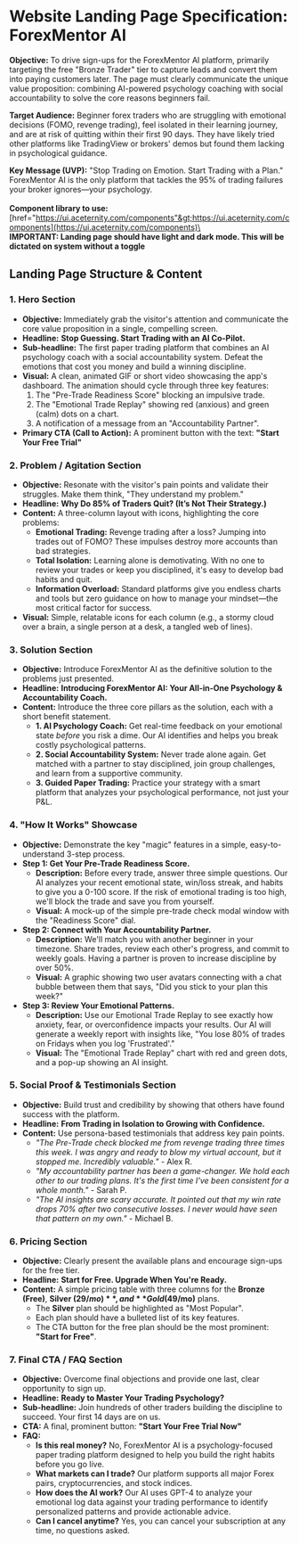 # **Website Landing Page Specification: ForexMentor AI**

**Objective:** To drive sign-ups for the ForexMentor AI platform, primarily targeting the free "Bronze Trader" tier to capture leads and convert them into paying customers later. The page must clearly communicate the unique value proposition: combining AI-powered psychology coaching with social accountability to solve the core reasons beginners fail.

**Target Audience:** Beginner forex traders who are struggling with emotional decisions (FOMO, revenge trading), feel isolated in their learning journey, and are at risk of quitting within their first 90 days. They have likely tried other platforms like TradingView or brokers' demos but found them lacking in psychological guidance.

**Key Message (UVP):** "Stop Trading on Emotion. Start Trading with a Plan." ForexMentor AI is the only platform that tackles the 95% of trading failures your broker ignores—your psychology.\
\
**Component library to use:** [href="https://ui.aceternity.com/components"&gt;https://ui.aceternity.com/components](https://ui.aceternity.com/components)\
\
**IMPORTANT: Landing page should have light and dark mode. This will be dictated on system without a toggle**

## **Landing Page Structure & Content**

### **1. Hero Section**

- **Objective:** Immediately grab the visitor's attention and communicate the core value proposition in a single, compelling screen.
- **Headline:** **Stop Guessing. Start Trading with an AI Co-Pilot.**
- **Sub-headline:** The first paper trading platform that combines an AI psychology coach with a social accountability system. Defeat the emotions that cost you money and build a winning discipline.
- **Visual:** A clean, animated GIF or short video showcasing the app's dashboard. The animation should cycle through three key features:
  1. The "Pre-Trade Readiness Score" blocking an impulsive trade.
  2. The "Emotional Trade Replay" showing red (anxious) and green (calm) dots on a chart.
  3. A notification of a message from an "Accountability Partner".
- **Primary CTA (Call to Action):** A prominent button with the text: **"Start Your Free Trial"**

### **2. Problem / Agitation Section**

- **Objective:** Resonate with the visitor's pain points and validate their struggles. Make them think, "They understand my problem."
- **Headline:** **Why Do 85% of Traders Quit? (It’s Not Their Strategy.)**
- **Content:** A three-column layout with icons, highlighting the core problems:
  - **Emotional Trading:** Revenge trading after a loss? Jumping into trades out of FOMO? These impulses destroy more accounts than bad strategies.
  - **Total Isolation:** Learning alone is demotivating. With no one to review your trades or keep you disciplined, it's easy to develop bad habits and quit.
  - **Information Overload:** Standard platforms give you endless charts and tools but zero guidance on how to manage your mindset—the most critical factor for success.
- **Visual:** Simple, relatable icons for each column (e.g., a stormy cloud over a brain, a single person at a desk, a tangled web of lines).

### **3. Solution Section**

- **Objective:** Introduce ForexMentor AI as the definitive solution to the problems just presented.
- **Headline:** **Introducing ForexMentor AI: Your All-in-One Psychology & Accountability Coach.**
- **Content:** Introduce the three core pillars as the solution, each with a short benefit statement.
  - **1. AI Psychology Coach:** Get real-time feedback on your emotional state *before* you risk a dime. Our AI identifies and helps you break costly psychological patterns.
  - **2. Social Accountability System:** Never trade alone again. Get matched with a partner to stay disciplined, join group challenges, and learn from a supportive community.
  - **3. Guided Paper Trading:** Practice your strategy with a smart platform that analyzes your psychological performance, not just your P&L.

### **4. "How It Works" Showcase**

- **Objective:** Demonstrate the key "magic" features in a simple, easy-to-understand 3-step process.
- **Step 1: Get Your Pre-Trade Readiness Score.**
  - **Description:** Before every trade, answer three simple questions. Our AI analyzes your recent emotional state, win/loss streak, and habits to give you a 0-100 score. If the risk of emotional trading is too high, we'll block the trade and save you from yourself.
  - **Visual:** A mock-up of the simple pre-trade check modal window with the "Readiness Score" dial.
- **Step 2: Connect with Your Accountability Partner.**
  - **Description:** We'll match you with another beginner in your timezone. Share trades, review each other's progress, and commit to weekly goals. Having a partner is proven to increase discipline by over 50%.
  - **Visual:** A graphic showing two user avatars connecting with a chat bubble between them that says, "Did you stick to your plan this week?"
- **Step 3: Review Your Emotional Patterns.**
  - **Description:** Use our Emotional Trade Replay to see exactly how anxiety, fear, or overconfidence impacts your results. Our AI will generate a weekly report with insights like, "You lose 80% of trades on Fridays when you log 'Frustrated'."
  - **Visual:** The "Emotional Trade Replay" chart with red and green dots, and a pop-up showing an AI insight.

### **5. Social Proof & Testimonials Section**

- **Objective:** Build trust and credibility by showing that others have found success with the platform.
- **Headline:** **From Trading in Isolation to Growing with Confidence.**
- **Content:** Use persona-based testimonials that address key pain points.
  - *"The Pre-Trade check blocked me from revenge trading three times this week. I was angry and ready to blow my virtual account, but it stopped me. Incredibly valuable."* - Alex R.
  - *"My accountability partner has been a game-changer. We hold each other to our trading plans. It's the first time I've been consistent for a whole month."* - Sarah P.
  - *"The AI insights are scary accurate. It pointed out that my win rate drops 70% after two consecutive losses. I never would have seen that pattern on my own."* - Michael B.

### **6. Pricing Section**

- **Objective:** Clearly present the available plans and encourage sign-ups for the free tier.
- **Headline:** **Start for Free. Upgrade When You're Ready.**
- **Content:** A simple pricing table with three columns for the **Bronze (Free)**, **Silver ($29/mo)**, and **Gold ($49/mo)** plans.
  - The **Silver** plan should be highlighted as "Most Popular".
  - Each plan should have a bulleted list of its key features.
  - The CTA button for the free plan should be the most prominent: **"Start for Free"**.

### **7. Final CTA / FAQ Section**

- **Objective:** Overcome final objections and provide one last, clear opportunity to sign up.
- **Headline:** **Ready to Master Your Trading Psychology?**
- **Sub-headline:** Join hundreds of other traders building the discipline to succeed. Your first 14 days are on us.
- **CTA:** A final, prominent button: **"Start Your Free Trial Now"**
- **FAQ:**
  - **Is this real money?** No, ForexMentor AI is a psychology-focused paper trading platform designed to help you build the right habits before you go live.
  - **What markets can I trade?** Our platform supports all major Forex pairs, cryptocurrencies, and stock indices.
  - **How does the AI work?** Our AI uses GPT-4 to analyze your emotional log data against your trading performance to identify personalized patterns and provide actionable advice.
  - **Can I cancel anytime?** Yes, you can cancel your subscription at any time, no questions asked.